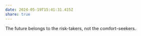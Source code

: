 ```yaml
---
date: 2024-05-19T15:41:31.415Z
share: true
---
```

The future belongs to the risk-takers, not the comfort-seekers.
